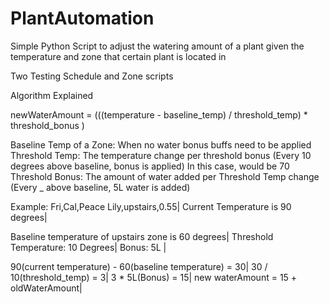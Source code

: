 # PlantAutomation
Simple Python Script to adjust the watering amount of a plant given the temperature and zone that certain plant is located in

Two Testing Schedule and Zone scripts


Algorithm Explained

newWaterAmount = (((temperature - baseline_temp) / threshold_temp) * threshold_bonus )

Baseline Temp of a Zone: When no water bonus buffs need to be applied
Threshold Temp: The temperature change per threshold bonus (Every 10 degrees above baseline, bonus is applied) In this case, would be 70
Threshold Bonus: The amount of water added per Threshold Temp change (Every _ above baseline, 5L water is added)


Example: Fri,Cal,Peace Lily,upstairs,0.55|
Current Temperature is 90 degrees|

Baseline temperature of upstairs zone is 60 degrees|
Threshold Temperature: 10 Degrees|
Bonus: 5L |

90(current temperature) - 60(baseline temperature) = 30|
30 / 10(threshold_temp) = 3|
3 * 5L(Bonus) = 15|
new waterAmount = 15 + oldWaterAmount|
